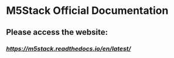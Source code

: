 # M5Stack Official Documentation

## Please access the website:
    
### *https://m5stack.readthedocs.io/en/latest/*
